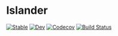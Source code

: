 # Islander

[![Stable](https://img.shields.io/badge/docs-stable-blue.svg)](https://xzackli.github.io/Islander.jl/stable)
[![Dev](https://img.shields.io/badge/docs-dev-blue.svg)](https://xzackli.github.io/Islander.jl/dev)
[![Codecov](https://codecov.io/gh/xzackli/Islander.jl/branch/master/graph/badge.svg)](https://codecov.io/gh/xzackli/Islander.jl)
[![Build Status](https://travis-ci.com/xzackli/Islander.jl.svg?branch=master)](https://travis-ci.com/xzackli/Islander.jl)
